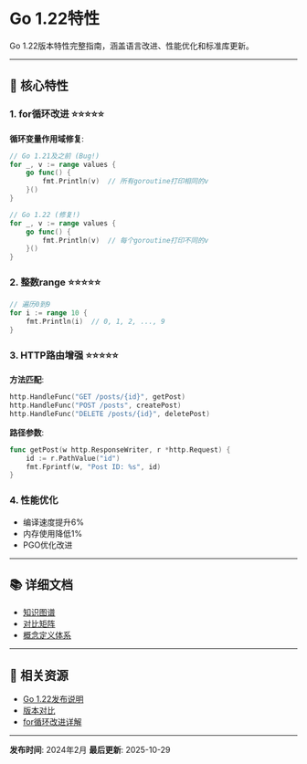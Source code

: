 # Go 1.22特性

Go 1.22版本特性完整指南，涵盖语言改进、性能优化和标准库更新。

---

## 🎯 核心特性

### 1. for循环改进 ⭐⭐⭐⭐⭐

**循环变量作用域修复**:

```go
// Go 1.21及之前 (Bug!)
for _, v := range values {
    go func() {
        fmt.Println(v)  // 所有goroutine打印相同的v
    }()
}

// Go 1.22 (修复!)
for _, v := range values {
    go func() {
        fmt.Println(v)  // 每个goroutine打印不同的v
    }()
}
```

### 2. 整数range ⭐⭐⭐⭐⭐

```go
// 遍历0到9
for i := range 10 {
    fmt.Println(i)  // 0, 1, 2, ..., 9
}
```

### 3. HTTP路由增强 ⭐⭐⭐⭐⭐

**方法匹配**:

```go
http.HandleFunc("GET /posts/{id}", getPost)
http.HandleFunc("POST /posts", createPost)
http.HandleFunc("DELETE /posts/{id}", deletePost)
```

**路径参数**:

```go
func getPost(w http.ResponseWriter, r *http.Request) {
    id := r.PathValue("id")
    fmt.Fprintf(w, "Post ID: %s", id)
}
```

### 4. 性能优化

- 编译速度提升6%
- 内存使用降低1%
- PGO优化改进

---

## 📚 详细文档

- [知识图谱](./00-知识图谱.md)
- [对比矩阵](./00-对比矩阵.md)
- [概念定义体系](./00-概念定义体系.md)

---

## 🔗 相关资源

- [Go 1.22发布说明](https://go.dev/doc/go1.22)
- [版本对比](../00-版本对比与选择指南.md)
- [for循环改进详解](https://go.dev/blog/loopvar-preview)

---

**发布时间**: 2024年2月
**最后更新**: 2025-10-29
